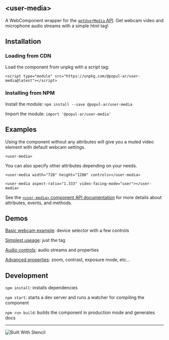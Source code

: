 ## &lt;user-media&gt;

A WebComponent wrapper for the [`getUserMedia` API](https://developer.mozilla.org/en-US/docs/Web/API/MediaDevices/getUserMedia). Get webcam video and microphone audio streams with a simple html tag!

## Installation

### Loading from CDN

Load the component from unpkg with a script tag: 

`<script type="module" src="https://unpkg.com/@popul-ar/user-media@latest"></script>`

### Installing from NPM

Install the module: `npm install --save @popul-ar/user-media`

Import the module: `import '@popul-ar/user-media'`


## Examples

Using the component without any attributes will give you a muted video element with default webcam settings.

`<user-media>`

You can also specify other attributes depending on your needs. 

`<user-media width="720" height="1280" controls></user-media>`

`<user-media aspect-ratio="1.333" video-facing-mode="user"></user-media>`

See the [`<user-media>` component API documentation](./user-media/src/components/user-media/readme.md) for more details about attributes, events, and methods.

## Demos

[Basic webcam example](www/index.html): device selector with a few controls

[Simplest useage](www/examples/simplest.html): just the tag

[Audio controls](www/examples/audio.html): audio streams and properties

[Advanced properties](www/examples/advanced.html): zoom, contrast, exposure mode, etc...

## Development

`npm install`: installs dependencies

`npm start`: starts a dev server and runs a watcher for compiling the component

`npm run build`: builds the component in production mode and generates docs

---

![Built With Stencil](https://img.shields.io/badge/-Built%20With%20Stencil-16161d.svg?logo=data%3Aimage%2Fsvg%2Bxml%3Bbase64%2CPD94bWwgdmVyc2lvbj0iMS4wIiBlbmNvZGluZz0idXRmLTgiPz4KPCEtLSBHZW5lcmF0b3I6IEFkb2JlIElsbHVzdHJhdG9yIDE5LjIuMSwgU1ZHIEV4cG9ydCBQbHVnLUluIC4gU1ZHIFZlcnNpb246IDYuMDAgQnVpbGQgMCkgIC0tPgo8c3ZnIHZlcnNpb249IjEuMSIgaWQ9IkxheWVyXzEiIHhtbG5zPSJodHRwOi8vd3d3LnczLm9yZy8yMDAwL3N2ZyIgeG1sbnM6eGxpbms9Imh0dHA6Ly93d3cudzMub3JnLzE5OTkveGxpbmsiIHg9IjBweCIgeT0iMHB4IgoJIHZpZXdCb3g9IjAgMCA1MTIgNTEyIiBzdHlsZT0iZW5hYmxlLWJhY2tncm91bmQ6bmV3IDAgMCA1MTIgNTEyOyIgeG1sOnNwYWNlPSJwcmVzZXJ2ZSI%2BCjxzdHlsZSB0eXBlPSJ0ZXh0L2NzcyI%2BCgkuc3Qwe2ZpbGw6I0ZGRkZGRjt9Cjwvc3R5bGU%2BCjxwYXRoIGNsYXNzPSJzdDAiIGQ9Ik00MjQuNywzNzMuOWMwLDM3LjYtNTUuMSw2OC42LTkyLjcsNjguNkgxODAuNGMtMzcuOSwwLTkyLjctMzAuNy05Mi43LTY4LjZ2LTMuNmgzMzYuOVYzNzMuOXoiLz4KPHBhdGggY2xhc3M9InN0MCIgZD0iTTQyNC43LDI5Mi4xSDE4MC40Yy0zNy42LDAtOTIuNy0zMS05Mi43LTY4LjZ2LTMuNkgzMzJjMzcuNiwwLDkyLjcsMzEsOTIuNyw2OC42VjI5Mi4xeiIvPgo8cGF0aCBjbGFzcz0ic3QwIiBkPSJNNDI0LjcsMTQxLjdIODcuN3YtMy42YzAtMzcuNiw1NC44LTY4LjYsOTIuNy02OC42SDMzMmMzNy45LDAsOTIuNywzMC43LDkyLjcsNjguNlYxNDEuN3oiLz4KPC9zdmc%2BCg%3D%3D&colorA=16161d&style=flat-square)

